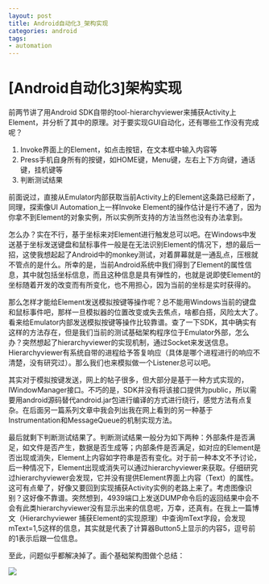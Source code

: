 ```yaml
---
layout: post
title: Android自动化3_架构实现
categories: android
tags: 
- automation
---
```


# [Android自动化3]架构实现

前两节讲了用Android SDK自带的tool-hierarchyviewer来捕获Activity上Element，并分析了其中的原理。对于要实现GUI自动化，还有哪些工作没有完成呢？

1. Invoke界面上的Element，如点击按钮，在文本框中输入内容等
2. Press手机自身所有的按键，如HOME键，Menu键，左右上下方向键，通话键，挂机键等
3. 判断测试结果

前面说过，直接从Emulator内部获取当前Activity上的Element这条路已经断了，同理，探索像UI Automation上一样Invoke Element的操作估计是行不通了，因为你拿不到Element的对象实例，所以实例所支持的方法当然也没有办法拿到。

怎么办？实在不行，基于坐标来对Element进行触发总可以吧。在Windows中发送基于坐标发送键盘和鼠标事件一般是在无法识别Element的情况下，想的最后一招，这使我想起起了Android中的monkey测试，对着屏幕就是一通乱点，压根就不管点的是什么。所幸的是，当前Android系统中我们得到了Element的属性信息，其中就包括坐标信息，而且这种信息是具有弹性的，也就是说即使Element的坐标随着开发的改变而有所变化，也不用担心，因为当前的坐标是实时获得的。

那么怎样才能给Element发送模拟按键等操作呢？总不能用Windows当前的键盘和鼠标事件吧，那样一旦模拟器的位置改变或失去焦点，啥都白搭，风险太大了。看来给Emulator内部发送模拟按键等操作比较靠谱。查了一下SDK，其中确实有这样的方法存在，但是我们当前的测试基础架构程序位于Emulator外部，怎么办？突然想起了hierarchyviewer的实现机制，通过Socket来发送信息。Hierarchyviewer有系统自带的进程给予答复响应（具体是哪个进程进行的响应不清楚，没有研究过）。那么我们也来模拟做一个Listener总可以吧。

其实对于模拟按键发送，网上的帖子很多，但大部分是基于一种方式实现的，IWindowManager接口。不巧的是，SDK并没有将该接口提供为public，所以需要用android源码替代android.jar包进行编译的方式进行绕行，感觉方法有点复杂。在后面另一篇系列文章中我会列出我在网上看到的另一种基于Instrumentation和MessageQueue的机制实现方法。

最后就剩下判断测试结果了。判断测试结果一般分为如下两种：外部条件是否满足，如文件是否产生，数据是否生成等；内部条件是否满足，如对应的Element是否出现或消失，Element上内容如字符串是否有变化。对于前一种本文不予讨论，后一种情况下，Element出现或消失可以通过hierarchyviewer来获取。仔细研究过hierarchyviewer会发现，它并没有提供Element界面上内容（Text）的属性。这可有点晕了，好像又要回到实现捕获Activity实例的老路上来了。考虑图像识别？这好像不靠谱。突然想到，4939端口上发送DUMP命令后的返回结果中会不会有此类hierarchyviewer没有显示出来的信息呢，万幸，还真有。在我上一篇博文（Hierarchyviewer 捕获Element的实现原理）中查询mText字段，会发现mText=1,5这样的信息，其实就是代表了计算器Button5上显示的内容5，逗号前的1表示后跟一位信息。

至此，问题似乎都解决掉了。画个基础架构图做个总结：

<img src="/media/img/android_automation.png" />